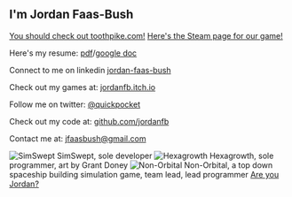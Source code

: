## I'm Jordan Faas-Bush

[You should check out toothpike.com!](http://toothpike.com)
[Here's the Steam page for our game!](https://store.steampowered.com/app/1410140/Load_Roll_Die/)



Here's my resume: [pdf](https://drive.google.com/file/d/1XMs8OI3gzXFTimZ5iXfKpXeV_sREfxlS/view?usp=sharing)/[google doc](https://docs.google.com/document/d/1MJTo0MhF74IiQaXpGh_t3ftHvi78ALpRkzj3dMEE0yU/edit?usp=sharing)

Connect to me on linkedin [jordan-faas-bush](https://www.linkedin.com/in/jordan-faas-bush/)

Check out my games at: [jordanfb.itch.io](https://jordanfb.itch.io)

Follow me on twitter: [@quickpocket](https://twitter.com/quickpocket)

Check out my code at: [github.com/jordanfb](https://github.com/jordanfb)

Contact me at: [jfaasbush@gmail.com](mailto:jfaasbush@gmail.com)

![SimSwept](https://jordanfb.github.io/Images/HackerViewPrototypeHackComputer.gif)
SimSwept, sole developer
![Hexagrowth](https://jordanfb.github.io/Images/MegaHexagrowthGif.gif)
Hexagrowth, sole programmer, art by Grant Doney
![Non-Orbital](https://jordanfb.github.io/Images/planetFLybyPresentation.PNG)
Non-Orbital, a top down spaceship building simulation game, team lead, lead programmer
[Are you Jordan?](./amIjordan.html)
